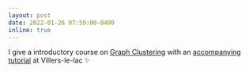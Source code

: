 ```yaml
---
layout: post
date: 2022-01-26 07:59:00-0400
inline: true
---
```


I give a introductory course on [Graph Clustering](https://github.com/jchiquet/MAP573/raw/master/slides/GraphClustering/GraphClustering.pdf) with an [accompanying tutorial](https://jchiquet.github.io/MAP566/docs/mixture-models/map566-lab-stochastic-blockmodels.html) at Villers-le-lac :sparkles:

